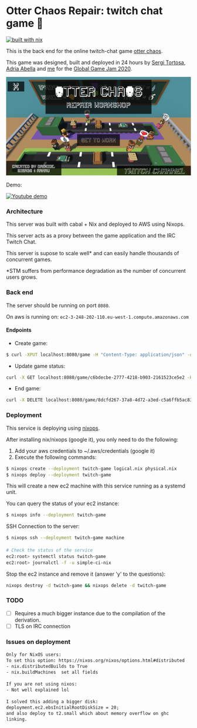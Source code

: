 # Otter Chaos Repair: twitch chat game 👾
[![built with nix](https://builtwithnix.org/badge.svg)](https://builtwithnix.org)

This is the back end for the online twitch-chat game [otter chaos](https://github.com/sigr3s/Otter-Chaos).

This game was designed, built and deployed in 24 hours by [Sergi Tortosa](https://github.com/sigr3s), [Adria Abella]() and [me](https://github.com/monadplus) for the [Global Game Jam 2020](https://globalgamejam.org/).

![Screenshot](./screenshot.png)

Demo:

[![Youtube demo](http://img.youtube.com/vi/oyHgUOYpKmQ/0.jpg)](http://www.youtube.com/watch?v=oyHgUOYpKmQ)

### Architecture

This server was built with cabal + Nix and deployed to AWS using Nixops.

This server acts as a proxy between the game application and the IRC Twitch Chat.

This server is supose to scale well* and can easily handle thousands of concurrent games.

*STM suffers from performance degradation as the number of concurrent users grows.

### Back end

The server should be running on port `8080`.

On aws is running on: `ec2-3-248-202-110.eu-west-1.compute.amazonaws.com`

#### Endpoints

- Create game:

```bash
$ curl -XPUT localhost:8080/game -H "Content-Type: application/json" -d '{ "channel": "otter_chaos_repair", "commands": [ "paint", "tape", "fish", "shell"] }'
```

- Update game status:

```bash
curl -X GET localhost:8080/game/c6bdecbe-2777-4218-b903-2161523ce5e2 -H "Content-Type: application/json"
```

- End game:

```bash
curl -X DELETE localhost:8080/game/8dcfd267-37a8-4d72-a3ed-c5a6ffb5ac83 -H "Content-Type: application/json"
```


### Deployment

This service is deploying using [nixops](https://nixos.org/nixops/).

After installing nix/nixops (google it), you only need to do the following:

1. Add your aws credentials to ~/.aws/credentials (google it)
2. Execute the following commands:

```bash
$ nixops create --deployment twitch-game logical.nix physical.nix
$ nixops deploy --deployment twitch-game
```

This will create a new ec2 machine with this service running as a systemd unit.

You can query the status of your ec2 instance:

```bash
$ nixops info --deployment twitch-game
```

SSH Connection to the server:

```zsh
$ nixops ssh --deployment twitch-game machine

# Check the status of the service
ec2:root> systemctl status twitch-game
ec2:root> journalctl -f -u simple-ci-nix
```

Stop the ec2 instance and remove it (answer 'y' to the questions):

```bash
nixops destroy -d twitch-game && nixops delete -d twitch-game
```

### TODO

- [ ] Requires a much bigger instance due to the compilation of the derivation.
- [ ] TLS on IRC connection

### Issues on deployment

```
Only for NixOS users:
To set this option: https://nixos.org/nixos/options.html#distributed
- nix.distributedBuilds to True
- nix.buildMachines  set all fields

If you are not using nixos:
- Not well explained lol

I solved this adding a bigger disk: deployment.ec2.ebsInitialRootDiskSize = 20;
and also deploy to t2.small which about memory overflow on ghc linking.
```
